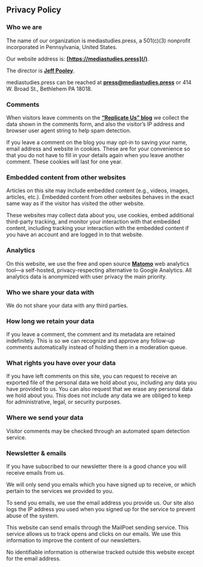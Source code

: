 ## Privacy Policy

### Who we are

The name of our organization is mediastudies.press, a 501(c)(3) nonprofit incorporated in Pennsylvania, United States. 

Our website address is: **[https://mediastudies.press](/)**.

The director is **[Jeff Pooley](https://jeffpooley.com)**.

mediastudies.press can be reached at **[press@mediastudies.press](mailto:press@mediastudies.press)** or 414 W. Broad St., Bethlehem PA 18018.

### Comments
	
When visitors leave comments on the **[“Replicate Us” blog](/replicate-us/)** we collect the data shown in the comments form, and also the visitor’s IP address and browser user agent string to help spam detection.

If you leave a comment on the blog you may opt-in to saving your name, email address and website in cookies. These are for your convenience so that you do not have to fill in your details again when you leave another comment. These cookies will last for one year.

### Embedded content from other websites

Articles on this site may include embedded content (e.g., videos, images, articles, etc.). Embedded content from other websites behaves in the exact same way as if the visitor has visited the other website.

These websites may collect data about you, use cookies, embed additional third-party tracking, and monitor your interaction with that embedded content, including tracking your interaction with the embedded content if you have an account and are logged in to that website.

### Analytics

On this website, we use the free and open source **[Matomo](https://manifoldapp.org/)** web analytics tool—a self-hosted, privacy-respecting alternative to Google Analytics. All analytics data is anonymized with user privacy the main priority. 

### Who we share your data with

We do not share your data with any third parties.

### How long we retain your data

If you leave a comment, the comment and its metadata are retained indefinitely. This is so we can recognize and approve any follow-up comments automatically instead of holding them in a moderation queue.

### What rights you have over your data

If you have left comments on this site, you can request to receive an exported file of the personal data we hold about you, including any data you have provided to us. You can also request that we erase any personal data we hold about you. This does not include any data we are obliged to keep for administrative, legal, or security purposes.

### Where we send your data

Visitor comments may be checked through an automated spam detection service.

### Newsletter &amp; emails

If you have subscribed to our newsletter there is a good chance you will receive emails from us.

We will only send you emails which you have signed up to receive, or which pertain to the services we provided to you.

To send you emails, we use the email address you provide us. Our site also logs the IP address you used when you signed up for the service to prevent abuse of the system.

This website can send emails through the MailPoet sending service. This service allows us to track opens and clicks on our emails. We use this information to improve the content of our newsletters.

No identifiable information is otherwise tracked outside this website except for the email address.